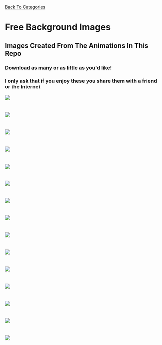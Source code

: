 [Back To Categories](https://github.com/GabrielQSherman/Animations/tree/master#readme)

# Free Background Images

## Images Created From The Animations In This Repo

### Download as many or as little as you'd like!
### I only ask that if you enjoy these you share them with a friend or the internet

![](yybg.jpg)
#
![](cosmicrolo.jpg)
#
![](noise1bg.png)
#
![](noise2bg.png)
#
![](noise3bg.png)

#
![](noise4bg.png)

#
![](noise5bg.png)

#
![](noise6bg.png)

#
![](noise7bg.png)

#
![](noise8bg.png)

#
![](noise9bg.png)

#
![](noise0703.png)

#
![](noise81.png)

#
![](noise39.png)

#
![](blackstar.png)